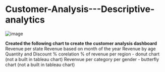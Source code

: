 # Customer-Analysis---Descriptive-analytics


![image](https://github.com/reshmikareddy/Customer-Analysis---Descriptive-analytics/assets/86427444/88ddc5b1-1310-4a32-a284-738ffac47a66)

**Created the following chart to create the customer analysis dashboard**
Revenue per state
Revenue based on month of the year 
Revenue by age
Quantity and Discount % corelation
%  of revenue per region - donut chart (not a built in tableau chart)
Revenvue per category per gender - butterfly chart (not a built in tableau chart)
